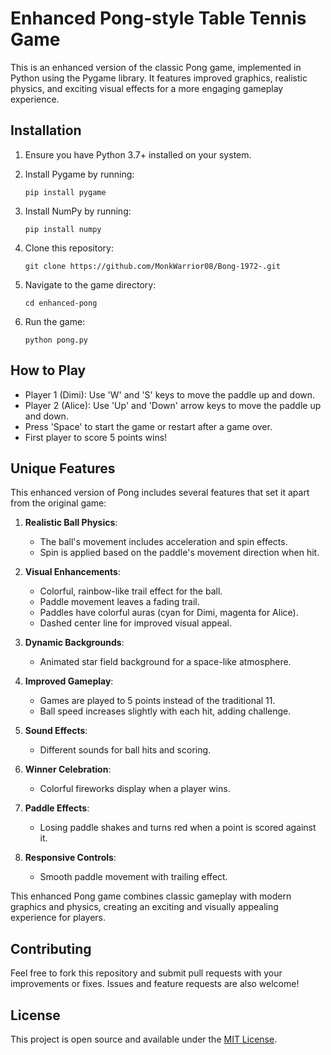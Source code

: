 # Enhanced Pong-style Table Tennis Game

This is an enhanced version of the classic Pong game, implemented in Python using the Pygame library. It features improved graphics, realistic physics, and exciting visual effects for a more engaging gameplay experience.

## Installation

1. Ensure you have Python 3.7+ installed on your system.

2. Install Pygame by running:
   ```
   pip install pygame
   ```

3. Install NumPy by running:
   ```
   pip install numpy
   ```

4. Clone this repository:
   ```
   git clone https://github.com/MonkWarrior08/Bong-1972-.git
   ```

5. Navigate to the game directory:
   ```
   cd enhanced-pong
   ```

6. Run the game:
   ```
   python pong.py
   ```

## How to Play

- Player 1 (Dimi): Use 'W' and 'S' keys to move the paddle up and down.
- Player 2 (Alice): Use 'Up' and 'Down' arrow keys to move the paddle up and down.
- Press 'Space' to start the game or restart after a game over.
- First player to score 5 points wins!

## Unique Features

This enhanced version of Pong includes several features that set it apart from the original game:

1. **Realistic Ball Physics**: 
   - The ball's movement includes acceleration and spin effects.
   - Spin is applied based on the paddle's movement direction when hit.

2. **Visual Enhancements**:
   - Colorful, rainbow-like trail effect for the ball.
   - Paddle movement leaves a fading trail.
   - Paddles have colorful auras (cyan for Dimi, magenta for Alice).
   - Dashed center line for improved visual appeal.

3. **Dynamic Backgrounds**:
   - Animated star field background for a space-like atmosphere.

4. **Improved Gameplay**:
   - Games are played to 5 points instead of the traditional 11.
   - Ball speed increases slightly with each hit, adding challenge.

5. **Sound Effects**:
   - Different sounds for ball hits and scoring.

6. **Winner Celebration**:
   - Colorful fireworks display when a player wins.

7. **Paddle Effects**:
   - Losing paddle shakes and turns red when a point is scored against it.

8. **Responsive Controls**:
   - Smooth paddle movement with trailing effect.

This enhanced Pong game combines classic gameplay with modern graphics and physics, creating an exciting and visually appealing experience for players.

## Contributing

Feel free to fork this repository and submit pull requests with your improvements or fixes. Issues and feature requests are also welcome!

## License

This project is open source and available under the [MIT License](LICENSE).
